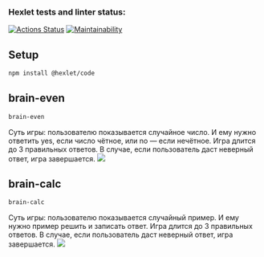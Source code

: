 ### Hexlet tests and linter status:
[![Actions Status](https://github.com/elrbkn/qa-auto-engineer-javascript-project-44/actions/workflows/hexlet-check.yml/badge.svg)](https://github.com/elrbkn/qa-auto-engineer-javascript-project-44/actions)
[![Maintainability](https://api.codeclimate.com/v1/badges/b4301d52972287f628e1/maintainability)](https://codeclimate.com/github/elrbkn/qa-auto-engineer-javascript-project-44/maintainability)

## Setup

```bash
npm install @hexlet/code
```

## brain-even
```bash
brain-even
```
Суть игры: пользователю показывается случайное число. И ему нужно ответить yes, если число чётное, или no — если нечётное. Игра длится до 3 правильных ответов. В случае, если пользователь даст неверный ответ, игра завершается. 
<a href="https://asciinema.org/a/WP9DjULJFwqwNxEpxz5reqtxL" target="_blank"><img src="https://asciinema.org/a/WP9DjULJFwqwNxEpxz5reqtxL.svg" /></a>

## brain-calc
```bash
brain-calc
```
Суть игры: пользователю показывается случайный пример. И ему нужно пример решить и записать ответ. Игра длится до 3 правильных ответов. В случае, если пользователь даст неверный ответ, игра завершается.
<a href="https://asciinema.org/a/nsCxx8TqqfsEzgo2IqdFJMdVT" target="_blank"><img src="https://asciinema.org/a/nsCxx8TqqfsEzgo2IqdFJMdVT.svg" /></a>
